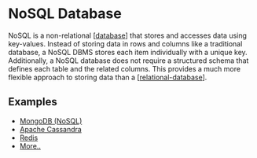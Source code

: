# NoSQL Database

NoSQL is a non-relational [[database]] that stores and accesses data using key-values. Instead of storing data in rows and columns like a traditional database, a NoSQL DBMS stores each item individually with a unique key. Additionally, a NoSQL database does not require a structured schema that defines each table and the related columns. This provides a much more flexible approach to storing data than a [[relational-database]].

## Examples

- [MongoDB (NoSQL)](https://www.mongodb.com/)
- [Apache Cassandra](https://cassandra.apache.org/)
- [Redis](https://redis.io/)
- [More..](https://bigdata-madesimple.com/18-free-and-widely-used-open-source-nosql-databases/)

[//begin]: # "Autogenerated link references for markdown compatibility"
[database]: database "Database"
[relational-database]: relational-database "Relational Database"
[//end]: # "Autogenerated link references"
